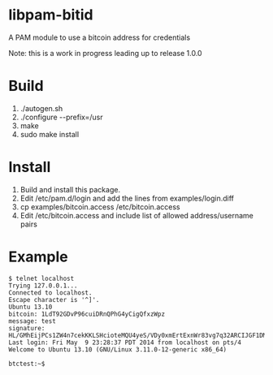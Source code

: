 libpam-bitid
============

A PAM module to use a bitcoin address for credentials

Note: this is a work in progress leading up to release 1.0.0

# Build

1. ./autogen.sh
2. ./configure --prefix=/usr
3. make
4. sudo make install

# Install

1. Build and install this package.
2. Edit /etc/pam.d/login and add the lines from examples/login.diff
3. cp examples/bitcoin.access /etc/bitcoin.access
4. Edit /etc/bitcoin.access and include list of allowed address/username pairs

# Example
```
$ telnet localhost
Trying 127.0.0.1...
Connected to localhost.
Escape character is '^]'.
Ubuntu 13.10
bitcoin: 1LdT92GDvP96cuiDRnQPhG4yCigQfxzWpz
message: test
signature: HL/GMhEijPCs1ZW4n7cekKKLSHcioteMQU4yeS/VDy0xmErtExnWr83vg7q32ARCIJGF1DMQZfl/L4dYm2Z7MuU=
Last login: Fri May  9 23:28:37 PDT 2014 from localhost on pts/4
Welcome to Ubuntu 13.10 (GNU/Linux 3.11.0-12-generic x86_64)
 
btctest:~$
```
